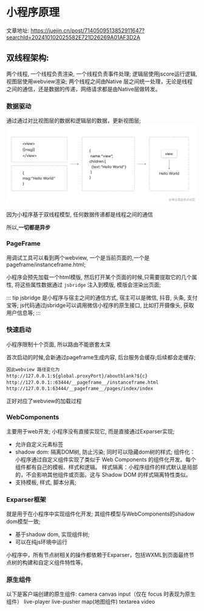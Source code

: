 # 小程序原理

文章地址: <https://juejin.cn/post/7140509513852911647?searchId=202410102025582E721D26269A01AF3D2A>

## 双线程架构:

两个线程, 一个线程负责渲染, 一个线程负责事件处理;
逻辑层使用jscore运行逻辑, 视图层使用webview渲染;
两个线程之间由Native 层之间统一处理，无论是线程之间的通信，还是数据的传递，网络请求都是由Native层做转发。

### 数据驱动

通过通过对比视图层的数据和逻辑层的数据，更新视图层;
![alt text](./images/image.png)

因为小程序基于双线程模型, 任何数据传递都是线程之间的通信

所以,**一切都是异步**

### PageFrame

用调试工具可以看到两个webview, 一个是当前页面的,一个是pageframe/instanceframe.html;

小程序会预先加载一个html模版, 然后打开某个页面的时候,只需要提取它的几个属性, 将这些属性数据通过 `jsbridge` 注入到模版, 模版会渲染出页面;

::: tip
jsbridge 是小程序与宿主之间的通信方式, 宿主可以是微信, 抖音, 头条, 支付宝等;
js代码通过jsbridge可以调用微信小程序的原生接口, 比如打开摄像头, 获取用户信息等;
:::

### 快速启动

小程序限制十个页面, 所以路由不能嵌套太深

首次启动的时候,会新通过pageframe生成内容, 后台服务会缓存;后续都会走缓存;

```md
因此webview 路径变化为
http://127.0.0.1:${global.proxyPort}/aboutblank?${c}
http://127.0.0.1::63444/__pageframe__/instanceframe.html
http://127.0.0.1:63444/__pageframe__/pages/index/index
```
正好对应了webview的加载过程


### WebComponents

主要用于web开发; 小程序没有直接实现它, 而是直接通过Exparser实现;
- 允许自定义元素标签
- shadow dom: 隔离DOM树, 防止污染; 同时可以隐藏dom树的样式;
    组件化：小程序通过自定义组件实现了类似于 Web Components 的组件化开发。每个组件都有自己的模板、样式和逻辑。
    样式隔离：小程序组件的样式默认是局部的，不会影响其他组件或页面。这与 Shadow DOM 的样式隔离特性类似。
- 支持模板, 样式, 脚本分离;

### Exparser框架

就是用于在小程序中实现组件化开发; 其组件模型与WebComponents的shadow dom模型一致;

- 基于shadow dom, 实现组件树;
- 可以在纯js环境中运行

小程序中，所有节点树相关的操作都依赖于Exparser，包括WXML到页面最终节点树的构建和自定义组件特性等。

### 原生组件

以下是客户端创建的原生组件: 
camera
canvas
input（仅在 focus 时表现为原生组件）
live-player
live-pusher
map(地图组件)
textarea
video